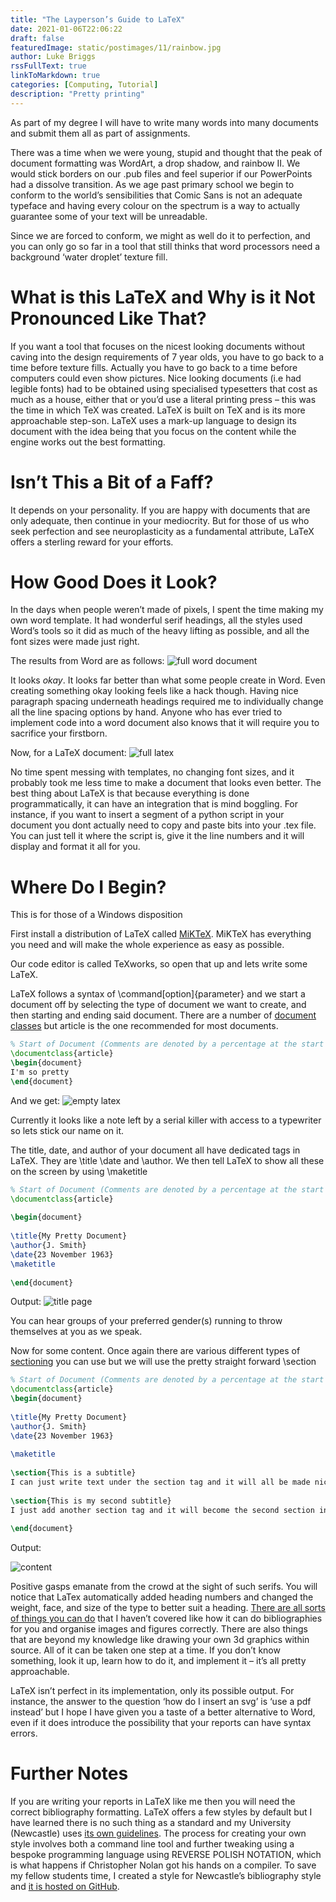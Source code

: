 ```yaml
---
title: "The Layperson’s Guide to LaTeX"
date: 2021-01-06T22:06:22
draft: false
featuredImage: static/postimages/11/rainbow.jpg
author: Luke Briggs
rssFullText: true
linkToMarkdown: true
categories: [Computing, Tutorial]
description: "Pretty printing"
---
```

As part of my degree I will have to write many words into many documents and submit them all as part of assignments.

There was a time when we were young, stupid and thought that the peak of document formatting was WordArt, a drop shadow, and rainbow II. We would stick borders on our .pub files and feel superior if our PowerPoints had a dissolve transition. As we age past primary school we begin to conform to the world’s sensibilities that Comic Sans is not an adequate typeface and having every colour on the spectrum is a way to actually guarantee some of your text will be unreadable.

Since we are forced to conform, we might as well do it to perfection, and you can only go so far in a tool that still thinks that word processors need a background ‘water droplet’ texture fill.

# What is this LaTeX and Why is it Not Pronounced Like That?

If you want a tool that focuses on the nicest looking documents without caving into the design requirements of 7 year olds, you have to go back to a time before texture fills. Actually you have to go back to a time before computers could even show pictures. Nice looking documents (i.e had legible fonts) had to be obtained using specialised typesetters that cost as much as a house, either that or you’d use a literal printing press – this was the time in which TeX was created. LaTeX is built on TeX and is its more approachable step-son. LaTeX uses a mark-up language to design its document with the idea being that you focus on the content while the engine works out the best formatting.

# Isn’t This a Bit of a Faff?

It depends on your personality. If you are happy with documents that are only adequate, then continue in your mediocrity. But for those of us who seek perfection and see neuroplasticity as a fundamental attribute, LaTeX offers a sterling reward for your efforts.

# How Good Does it Look?

In the days when people weren’t made of pixels, I spent the time making my own word template. It had wonderful serif headings, all the styles used Word’s tools so it did as much of the heavy lifting as possible, and all the font sizes were made just right.

The results from Word are as follows:
![full word document](static/postimages/11/full.png)

It looks *okay*. It looks far better than what some people create in Word. Even creating something okay looking feels like a hack though. Having nice paragraph spacing underneath headings required me to individually change all the line spacing options by hand. Anyone who has ever tried to implement code into a word document also knows that it will require you to sacrifice your firstborn.

Now, for a LaTeX document:
![full latex](static/postimages/11/fulllatex.png)

No time spent messing with templates, no changing font sizes, and it probably took me less time to make a document that looks even better. The best thing about LaTeX is that because everything is done programmatically, it can have an integration that is mind boggling. For instance, if you want to insert a segment of a python script in your document you dont actually need to copy and paste bits into your .tex file. You can just tell it where the script is, give it the line numbers and it will display and format it all for you.

# Where Do I Begin?

This is for those of a Windows disposition

First install a distribution of LaTeX called [MiKTeX](https://miktex.org/download). MiKTeX has everything you need and will make the whole experience as easy as possible.

Our code editor is called TeXworks, so open that up and lets write some LaTeX.

LaTeX follows a syntax of \command[option]{parameter} and we start a document off by selecting the type of document we want to create, and then starting and ending said document. There are a number of [document classes](https://en.wikibooks.org/wiki/LaTeX/Document_Structure#Document_classes) but article is the one recommended for most documents.

```latex
% Start of Document (Comments are denoted by a percentage at the start of the line)
\documentclass{article}
\begin{document}
I'm so pretty
\end{document}
```
And we get:
![empty latex](static/postimages/11/empty.png)

Currently it looks like a note left by a serial killer with access to a typewriter so lets stick our name on it.

The title, date, and author of your document all have dedicated tags in LaTeX. They are \title \date and \author. We then tell LaTeX to show all these on the screen by using \maketitle

```latex
% Start of Document (Comments are denoted by a percentage at the start of the line)
\documentclass{article}
 
\begin{document}
 
\title{My Pretty Document}
\author{J. Smith}
\date{23 November 1963}
\maketitle
 
\end{document}
```
Output:
![title page](static/postimages/11/title.png)

You can hear groups of your preferred gender(s) running to throw themselves at you as we speak.

Now for some content. Once again there are various different types of [sectioning](https://en.wikibooks.org/wiki/LaTeX/Document_Structure#Sectioning_commands) you can use but we will use the pretty straight forward \section

```latex
% Start of Document (Comments are denoted by a percentage at the start of the line)
\documentclass{article}
\begin{document}
 
\title{My Pretty Document}
\author{J. Smith}
\date{23 November 1963}
 
\maketitle
 
\section{This is a subtitle}
I can just write text under the section tag and it will all be made nice
 
\section{This is my second subtitle}
I just add another section tag and it will become the second section in the document. Pretty cool!
 
\end{document}
```

Output:

![content](static/postimages/11/content.png)

Positive gasps emanate from the crowd at the sight of such serifs. You will notice that LaTex automatically added heading numbers and changed the weight, face, and size of the type to better suit a heading. [There are all sorts of things you can do](https://en.wikibooks.org/wiki/LaTeX) that I haven’t covered like how it can do bibliographies for you and organise images and figures correctly. There are also things that are beyond my knowledge like drawing your own 3d graphics within source. All of it can be taken one step at a time. If you don’t know something, look it up, learn how to do it, and implement it – it’s all pretty approachable.

LaTeX isn’t perfect in its implementation, only its possible output. For instance, the answer to the question ‘how do I insert an svg’ is ‘use a pdf instead’ but I hope I have given you a taste of a better alternative to Word, even if it does introduce the possibility that your reports can have syntax errors.

# Further Notes

If you are writing your reports in LaTeX like me then you will need the correct bibliography formatting. LaTeX offers a few styles by default but I have learned there is no such thing as a standard and my University (Newcastle) uses [its own guidelines](https://libguides.ncl.ac.uk/managing/harvard). The process for creating your own style involves both a command line tool and further tweaking using a bespoke programming language using REVERSE POLISH NOTATION, which is what happens if Christopher Nolan got his hands on a compiler. To save my fellow students time, I created a style for Newcastle’s bibliography style and [it is hosted on GitHub](https://github.com/LukeBriggsDev/Newcastle-BibTeX).

